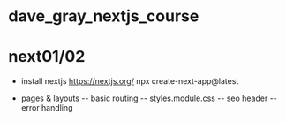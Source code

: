 # dave_gray_nextjs_course

# next01/02
- install nextjs
https://nextjs.org/
npx create-next-app@latest

* pages & layouts
    --  basic routing
    --  styles.module.css
    --  seo header
    --  error handling